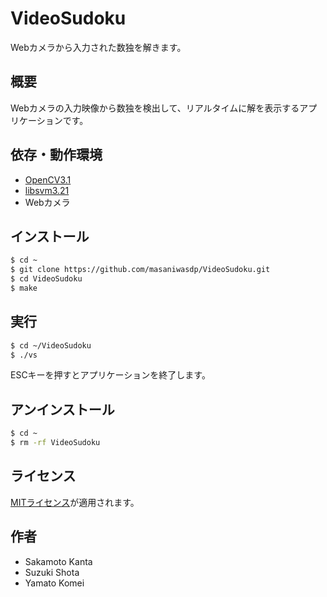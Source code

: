 VideoSudoku
===

Webカメラから入力された数独を解きます。

## 概要
Webカメラの入力映像から数独を検出して、リアルタイムに解を表示するアプリケーションです。

## 依存・動作環境
+ [OpenCV3.1](http://opencv.org)
+ [libsvm3.21](http://www.csie.ntu.edu.tw/~cjlin/libsvm/)
+ Webカメラ

## インストール

``` bash
$ cd ~
$ git clone https://github.com/masaniwasdp/VideoSudoku.git
$ cd VideoSudoku
$ make
```

## 実行

``` bash
$ cd ~/VideoSudoku
$ ./vs
```

ESCキーを押すとアプリケーションを終了します。

## アンインストール

``` bash
$ cd ~
$ rm -rf VideoSudoku
```

## ライセンス
[MITライセンス](https://github.com/masaniwasdp/VideoSudoku/blob/master/Licence.txt)が適用されます。

## 作者
+ Sakamoto Kanta
+ Suzuki Shota
+ Yamato Komei
